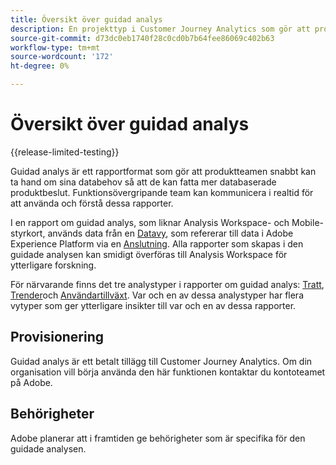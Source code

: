 ```yaml
---
title: Översikt över guidad analys
description: En projekttyp i Customer Journey Analytics som gör att produktteamen enkelt kan generera rapporter och insikter.
source-git-commit: d73dc0eb1740f28c0cd0b7b64fee86069c402b63
workflow-type: tm+mt
source-wordcount: '172'
ht-degree: 0%

---
```


# Översikt över guidad analys

{{release-limited-testing}}

Guidad analys är ett rapportformat som gör att produktteamen snabbt kan ta hand om sina databehov så att de kan fatta mer databaserade produktbeslut. Funktionsövergripande team kan kommunicera i realtid för att använda och förstå dessa rapporter.

I en rapport om guidad analys, som liknar Analysis Workspace- och Mobile-styrkort, används data från en [Datavy](../data-views/data-views.md), som refererar till data i Adobe Experience Platform via en [Anslutning](../connections/overview.md). Alla rapporter som skapas i den guidade analysen kan smidigt överföras till Analysis Workspace för ytterligare forskning.

För närvarande finns det tre analystyper i rapporter om guidad analys: [Tratt](analysis-types/funnel.md), [Trender](analysis-types/trends.md)och [Användartillväxt](analysis-types/user-growth.md). Var och en av dessa analystyper har flera vytyper som ger ytterligare insikter till var och en av dessa rapporter.

## Provisionering

Guidad analys är ett betalt tillägg till Customer Journey Analytics. Om din organisation vill börja använda den här funktionen kontaktar du kontoteamet på Adobe.

## Behörigheter

Adobe planerar att i framtiden ge behörigheter som är specifika för den guidade analysen.

<!-- Once your organization is provisioned to use Guided Analysis, product profile administrators can grant access to this project type in the Adobe Admin Console.

1. Log in to the [Adobe admin console](https://adminconsole.adobe.com).
1. Select **[!UICONTROL Customer Journey Analytics]** in the list of products.
1. Select the desired product profile to edit permissions.
1. Click the **[!UICONTROL Permissions]** tab, then click **[!UICONTROL Edit]** under [!UICONTROL Reporting Tools].
1. Drag **[!UICONTROL Guided Analysis]** from the list of [!UICONTROL Available Permission Items] to the list of [!UICONTROL Included Permission Items].
1. Click **[!UICONTROL Save]**. -->
